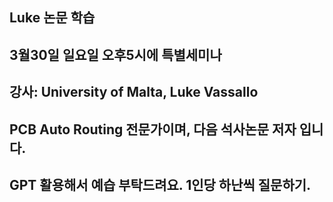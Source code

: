 ## Luke 논문 학습

## 3월30일 일요일 오후5시에 특별세미나
## 강사: University of Malta, Luke Vassallo
## PCB Auto Routing 전문가이며, 다음 석사논문 저자 입니다.
## GPT 활용해서 예습 부탁드려요. 1인당 하난씩 질문하기.
